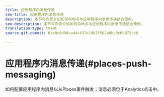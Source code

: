 ```yaml
---
title: 应用程序内消息传递
seo-title: 应用程序内消息传递
description: 本节将向您介绍如何将地点与应用程序内消息传递结合使用。
seo-description: 本节将向您介绍如何将地点与应用程序内消息传递结合使用。
translation-type: tm+mt
source-git-commit: 6ae0c8d90cad4c437e1db7f562a0bc9c6b072ce6

---
```



# 应用程序内消息传递(#places-push-messaging)

如何配置应用程序内消息以从Places事件触发；消息必须位于Analytics点击中。
